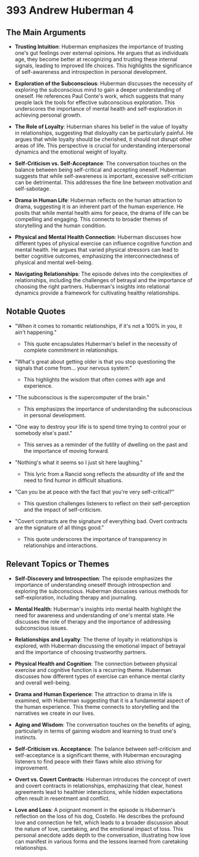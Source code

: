 #  393 Andrew Huberman 4

## The Main Arguments

- **Trusting Intuition**: Huberman emphasizes the importance of trusting one's gut feelings over external opinions. He argues that as individuals age, they become better at recognizing and trusting these internal signals, leading to improved life choices. This highlights the significance of self-awareness and introspection in personal development.

- **Exploration of the Subconscious**: Huberman discusses the necessity of exploring the subconscious mind to gain a deeper understanding of oneself. He references Paul Conte's work, which suggests that many people lack the tools for effective subconscious exploration. This underscores the importance of mental health and self-exploration in achieving personal growth.

- **The Role of Loyalty**: Huberman shares his belief in the value of loyalty in relationships, suggesting that disloyalty can be particularly painful. He argues that while loyalty should be cherished, it should not disrupt other areas of life. This perspective is crucial for understanding interpersonal dynamics and the emotional weight of loyalty.

- **Self-Criticism vs. Self-Acceptance**: The conversation touches on the balance between being self-critical and accepting oneself. Huberman suggests that while self-awareness is important, excessive self-criticism can be detrimental. This addresses the fine line between motivation and self-sabotage.

- **Drama in Human Life**: Huberman reflects on the human attraction to drama, suggesting it is an inherent part of the human experience. He posits that while mental health aims for peace, the drama of life can be compelling and engaging. This connects to broader themes of storytelling and the human condition.

- **Physical and Mental Health Connection**: Huberman discusses how different types of physical exercise can influence cognitive function and mental health. He argues that varied physical stressors can lead to better cognitive outcomes, emphasizing the interconnectedness of physical and mental well-being.

- **Navigating Relationships**: The episode delves into the complexities of relationships, including the challenges of betrayal and the importance of choosing the right partners. Huberman's insights into relational dynamics provide a framework for cultivating healthy relationships.

## Notable Quotes

- "When it comes to romantic relationships, if it's not a 100% in you, it ain't happening."
  - This quote encapsulates Huberman's belief in the necessity of complete commitment in relationships.

- "What's great about getting older is that you stop questioning the signals that come from... your nervous system."
  - This highlights the wisdom that often comes with age and experience.

- "The subconscious is the supercomputer of the brain."
  - This emphasizes the importance of understanding the subconscious in personal development.

- "One way to destroy your life is to spend time trying to control your or somebody else's past."
  - This serves as a reminder of the futility of dwelling on the past and the importance of moving forward.

- "Nothing's what it seems so I just sit here laughing."
  - This lyric from a Rancid song reflects the absurdity of life and the need to find humor in difficult situations.

- "Can you be at peace with the fact that you're very self-critical?"
  - This question challenges listeners to reflect on their self-perception and the impact of self-criticism.

- "Covert contracts are the signature of everything bad. Overt contracts are the signature of all things good."
  - This quote underscores the importance of transparency in relationships and interactions.

## Relevant Topics or Themes

- **Self-Discovery and Introspection**: The episode emphasizes the importance of understanding oneself through introspection and exploring the subconscious. Huberman discusses various methods for self-exploration, including therapy and journaling.

- **Mental Health**: Huberman's insights into mental health highlight the need for awareness and understanding of one's mental state. He discusses the role of therapy and the importance of addressing subconscious issues.

- **Relationships and Loyalty**: The theme of loyalty in relationships is explored, with Huberman discussing the emotional impact of betrayal and the importance of choosing trustworthy partners.

- **Physical Health and Cognition**: The connection between physical exercise and cognitive function is a recurring theme. Huberman discusses how different types of exercise can enhance mental clarity and overall well-being.

- **Drama and Human Experience**: The attraction to drama in life is examined, with Huberman suggesting that it is a fundamental aspect of the human experience. This theme connects to storytelling and the narratives we create in our lives.

- **Aging and Wisdom**: The conversation touches on the benefits of aging, particularly in terms of gaining wisdom and learning to trust one's instincts.

- **Self-Criticism vs. Acceptance**: The balance between self-criticism and self-acceptance is a significant theme, with Huberman encouraging listeners to find peace with their flaws while also striving for improvement.

- **Overt vs. Covert Contracts**: Huberman introduces the concept of overt and covert contracts in relationships, emphasizing that clear, honest agreements lead to healthier interactions, while hidden expectations often result in resentment and conflict.

- **Love and Loss**: A poignant moment in the episode is Huberman's reflection on the loss of his dog, Costello. He describes the profound love and connection he felt, which leads to a broader discussion about the nature of love, caretaking, and the emotional impact of loss. This personal anecdote adds depth to the conversation, illustrating how love can manifest in various forms and the lessons learned from caretaking relationships.

